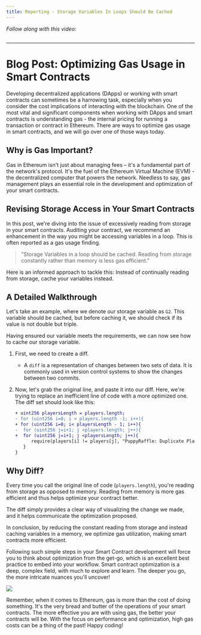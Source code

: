 ```yaml
---
title: Reporting - Storage Variables In Loops Should Be Cached
---
```


_Follow along with this video:_

## 

---

# Blog Post: Optimizing Gas Usage in Smart Contracts

Developing decentralized applications (DApps) or working with smart contracts can sometimes be a harrowing task, especially when you consider the cost implications of interacting with the blockchain. One of the most vital and significant components when working with DApps and smart contracts is understanding gas - the internal pricing for running a transaction or contract in Ethereum. There are ways to optimize gas usage in smart contracts, and we will go over one of those ways today.

## Why is Gas Important?

Gas in Ethereum isn't just about managing fees – it's a fundamental part of the network's protocol. It's the fuel of the Ethereum Virtual Machine (EVM) - the decentralized computer that powers the network. Needless to say, gas management plays an essential role in the development and optimization of your smart contracts.

## Revising Storage Access in Your Smart Contracts

In this post, we're diving into the issue of excessively reading from storage in your smart contracts. Auditing your contract, we recommend an enhancement in the way you might be accessing variables in a loop. This is often reported as a gas usage finding.

> "Storage Variables in a loop should be cached. Reading from storage constantly rather than memory is less gas efficient."

Here is an informed approach to tackle this: Instead of continually reading from storage, cache your variables instead.

## A Detailed Walkthrough

Let's take an example, where we denote our storage variable as `G2`. This variable should be cached, but before caching it, we should check if its value is not double but triple.

Having ensured our variable meets the requirements, we can now see how to cache our storage variable.

1. First, we need to create a diff.

   - A `diff` is a representation of changes between two sets of data. It is commonly used in version control systems to show the changes between two commits.

2. Now, let's grab the original line, and paste it into our diff. Here, we're trying to replace an inefficient line of code with a more optimized one. The diff set should look like this:

   ```diff
   + uint256 playersLength = players.length;
   - for (uint256 i=0; i < players.length -1; i++){
   + for (uint256 i=0; i< playersLength - 1; i++){
   -  for (uint256 j=i+1; j <players.length; j++){
   +  for (uint256 j=i+1; j <playersLength; j++){
         require(players[i] != players[j], "PuppyRaffle: Duplicate Player!")
      }
   }
   ```

## Why Diff?

Every time you call the original line of code (`players.length`), you're reading from storage as opposed to memory. Reading from memory is more gas efficient and thus helps optimize your contract better.

The diff simply provides a clear way of visualizing the change we made, and it helps communicate the optimization proposed.

In conclusion, by reducing the constant reading from storage and instead caching variables in a memory, we optimize gas utilization, making smart contracts more efficient.

Following such simple steps in your Smart Contract development will force you to think about optimization from the get-go, which is an excellent best practice to embed into your workflow. Smart contract optimization is a deep, complex field, with much to explore and learn. The deeper you go, the more intricate nuances you'll uncover!

![](https://cdn.videotap.com/k6t5NpVGN2ClB6xkBj6O-74.45.png)

Remember, when it comes to Ethereum, gas is more than the cost of doing something. It's the very bread and butter of the operations of your smart contracts. The more effective you are with using gas, the better your contracts will be. With the focus on performance and optimization, high gas costs can be a thing of the past! Happy coding!
